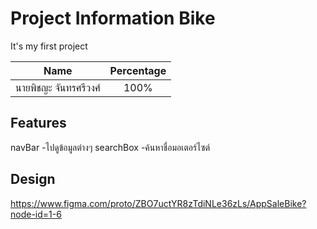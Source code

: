 # Project Information Bike

It's my first project

| Name                  | Percentage |
| --------------------- | :--------: |
| นายพิชญะ จันทรศรีวงศ์ |    100%    |

## Features

navBar -ไปดูข้อมูลต่างๆ
searchBox -ค้นหาชื่อมอเตอร์ไซต์

## Design

https://www.figma.com/proto/ZBO7uctYR8zTdiNLe36zLs/AppSaleBike?node-id=1-6
